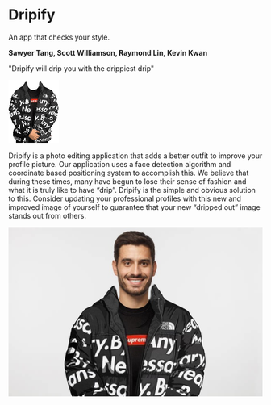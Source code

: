 # Dripify
An app that checks your style. 

**Sawyer Tang, Scott Williamson, Raymond Lin, Kevin Kwan**

"Dripify will drip you with the drippiest drip"

![Drip](res/drip_small.png)


Dripify is a photo editing application that adds a better outfit to improve your profile picture. Our application uses 
a face detection algorithm and coordinate based positioning system to accomplish this. We believe that during these 
times,  many have begun to lose their sense of fashion and what it is truly like to have “drip”. Dripify is the simple 
and obvious solution to this. Consider updating your professional profiles with this new and improved image of yourself 
to guarantee that your new “dripped out” image stands out from others. 

![Drip](res/sample.jpg)